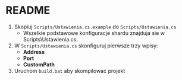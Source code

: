 # README

1. Skopiuj `Scripts/Ustawienia.cs.example` do `Scripts/Ustawienia.cs`
   - Wszelkie podstawowe konfiguracje shardu znajduja sie w Scripts\Ustawienia.cs.
2. W `Scripts/Ustawienia.cs` skonfiguruj pierwsze trzy wpisy:
   - **Address**
   - **Port**
   - **CustomPath**
3. Uruchom `build.bat` aby skompilować projekt